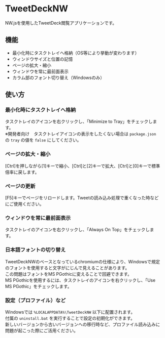 # TweetDeckNW
NW.jsを使用したTweetDeck閲覧アプリケーションです。


## 機能
- 最小化時にタスクトレイへ格納（OS等により挙動が変わります）
- ウィンドウサイズと位置の記憶
- ページの拡大・縮小
- ウィンドウを常に最前面表示
- カラム部のフォント切り替え（Windowsのみ）


## 使い方
### 最小化時にタスクトレイへ格納
タスクトレイのアイコンを右クリックし、「Minimize to Tray」をチェックします。  
※開発者向け　タスクトレイアイコンの表示をしたくない場合は `package.json` の `tray` の値を `false` にしてください。

### ページの拡大・縮小
[Ctrl]を押しながら[1]キーで縮小、[Ctrl]と[2]キーで拡大、[Ctrl]と[0]キーで標準倍率に戻します。  

### ページの更新
[F5]キーでページをリロードします。Tweetの読み込み処理で重くなった時などにご使用ください。  

### ウィンドウを常に最前面表示
タスクトレイのアイコンを右クリックし、「Always On Top」をチェックします。  

### 日本語フォントの切り替え
TweetDeckNWのベースとなっているchromiumの仕様により、Windowsで規定のフォントを使用すると文字がにじんで見えることがあります。  
この問題はフォントをMS PGothicに変えることで回避できます。  
MS PGothicを使用するには、タスクトレイのアイコンを右クリックし、「Use MS PGothic」をチェックします。

### 設定（プロファイル）など
Windowsでは `%LOCALAPPDATA%\TweetDeckNW` 以下に配置されます。  
付属の `uninstall.bat` を実行することで設定の初期化ができます。  
新しいバージョンから古いバージョンへの移行時など、プロファイル読み込みに問題が起こった際にご活用ください。
